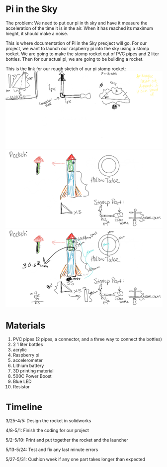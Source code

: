 # Pi in the Sky 

The problem:
We need to put our pi in th sky and have it measure the acceleration of the time it is in the air. When it has reached its maximum hieght, it should make a noise.

This is where documentation of Pi in the Sky preoject will go.
For our project, we want to launch our raspberry pi into the sky using a stomp rocket. We are going to make the stomp rocket out of PVC pipes and 2 liter bottles. Then for our actual pi, we are going to be building a rocket. 

This is the link for our rough sketch of our pi stomp rocket: ![Picture](planning.png)  ![Picutre](PIS.png) ![Picture](rocket.png)

# Materials
1. PVC pipes (2 pipes, a connector, and a three way to connect the bottles)
2. 2 1 liter bottles 
3. acrylic
4. Raspberry pi 
5. accelerometer 
6. Lithium battery
7. 3D printing material
8. 500C Power Boost
9. Blue LED
10. Resistor

# Timeline
3/25-4/5: Design the rocket in solidworks

4/8-5/1: Finish the coding for our project

5/2-5/10: Print and put together the rocket and the launcher

5/13-5/24: Test and fix any last minute errors

5/27-5/31: Cushion week if any one part takes longer than expected
